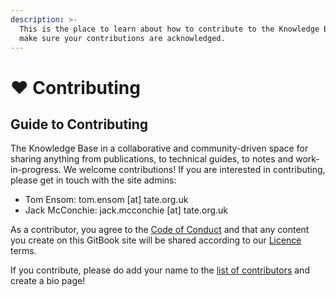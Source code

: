 ```yaml
---
description: >-
  This is the place to learn about how to contribute to the Knowledge Base and
  make sure your contributions are acknowledged.
---
```


# ❤ Contributing

## Guide to Contributing

The Knowledge Base in a collaborative and community-driven space for sharing anything from publications, to technical guides, to notes and work-in-progress. We welcome contributions! If you are interested in contributing, please get in touch with the site admins:&#x20;

* Tom Ensom: tom.ensom \[at] tate.org.uk
* Jack McConchie: jack.mcconchie \[at] tate.org.uk

As a contributor, you agree to the [Code of Conduct](../code-of-conduct.md) and that any content you create on this GitBook site will be shared according to our [Licence](../licence.md) terms.

If you contribute, please do add your name to the [list of contributors](../contributing/contributors/) and create a bio page!&#x20;

##
